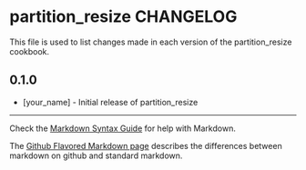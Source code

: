 partition_resize CHANGELOG
==========================

This file is used to list changes made in each version of the partition_resize cookbook.

0.1.0
-----
- [your_name] - Initial release of partition_resize

- - -
Check the [Markdown Syntax Guide](http://daringfireball.net/projects/markdown/syntax) for help with Markdown.

The [Github Flavored Markdown page](http://github.github.com/github-flavored-markdown/) describes the differences between markdown on github and standard markdown.
